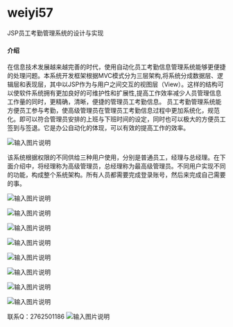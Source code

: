 # weiyi57
JSP员工考勤管理系统的设计与实现

#### 介绍
在信息技术发展越来越完善的时代，使用自动化员工考勤信息管理系统能够更便捷的处理问题。本系统开发框架根据MVC模式分为三层架构,将系统分成数据层、逻辑层和表现层，其中以JSP作为与用户之间交互的视图层（View）。这样的结构可以使软件系统拥有更加良好的可维护性和扩展性,提高工作效率减少人员管理信息工作量的同时，更精确，清晰，便捷的管理员工考勤信息。
员工考勤管理系统能方便员工参与考勤，使高级管理员在管理员工考勤信息过程中更加系统化，规范化。即可以符合管理员安排的上班与下班时间的设定，同时也可以极大的方便员工签到与签退。它是办公自动化的体现，可以有效的提高工作的效率。


![输入图片说明](https://images.gitee.com/uploads/images/2020/1129/182928_59a10da1_4865385.png "屏幕截图.png")

该系统根据权限的不同供给三种用户使用，分别是普通员工，经理与总经理。在下面介绍中，将经理称为高级管理员，总经理称为最高级管理员。不同用户实现不同的功能，构成整个系统架构。所有人员都需要完成登录账号，然后来完成自己需要的事。

![输入图片说明](https://images.gitee.com/uploads/images/2020/1129/182946_43436946_4865385.png "屏幕截图.png")

![输入图片说明](https://images.gitee.com/uploads/images/2020/1129/182952_f863df8a_4865385.png "屏幕截图.png")

![输入图片说明](https://images.gitee.com/uploads/images/2020/1129/183004_e802afad_4865385.png "屏幕截图.png")

![输入图片说明](https://images.gitee.com/uploads/images/2020/1129/183017_7ea3bbd0_4865385.png "屏幕截图.png")

![输入图片说明](https://images.gitee.com/uploads/images/2020/1129/183022_dee41034_4865385.png "屏幕截图.png")

![输入图片说明](https://images.gitee.com/uploads/images/2020/1129/183028_15bb7184_4865385.png "屏幕截图.png")

![输入图片说明](https://images.gitee.com/uploads/images/2020/1129/183035_87a58613_4865385.png "屏幕截图.png")

![输入图片说明](https://images.gitee.com/uploads/images/2020/1129/183040_554d1562_4865385.png "屏幕截图.png")


联系Q：2762501186
![输入图片说明](https://images.gitee.com/uploads/images/2020/1119/003728_cd598bb9_4865385.jpeg "微信.jpg")
